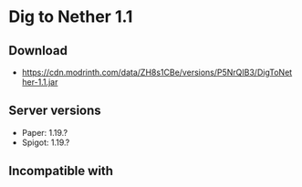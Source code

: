 # Dig to Nether 1.1

## Download
- https://cdn.modrinth.com/data/ZH8s1CBe/versions/P5NrQIB3/DigToNether-1.1.jar

## Server versions
- Paper: 1.19.?
- Spigot: 1.19.?

## Incompatible with